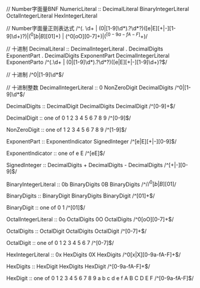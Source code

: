// Number字面量BNF
NumericLiteral ::
    DecimalLiteral
    BinaryIntegerLiteral
    OctalIntegerLiteral
    HexIntegerLiteral

// Number字面量正则表达式
/^(\. \d+ | (0|[1-9]\d*)\.?\d*?)([e|E][+|-][1-9]\d+)?$) | (^0[b|B][01]+$) | (^0[oO][0-7]+$) | (^[0-9a-fA-F]+$)/

// 十进制
DecimalLiteral ::
    DecimalIntegerLiteral . DecimalDigits ExponentPart
    . DecimalDigits ExponentPart
    DecimalIntegerLiteral ExponentParto
/^(\.\d+ | (0|[1-9]\d*)\.?\d*?)([e|E][+|-][1-9]\d+)?$/

// 十进制
/^0|[1-9]\d*$/

// 十进制整数
DecimalIntegerLiteral ::
    0
    NonZeroDigit DecimalDigits
/^0|[1-9]\d*$/

DecimalDigits ::
    DecimalDigit
    DecimalDigits DecimalDigit
/^[0-9]+$/

DecimalDigit :: one of
    0 1 2 3 4 5 6 7 8 9
/^[0-9]$/

NonZeroDigit :: one of
    1 2 3 4 5 6 7 8 9
/^[1-9]$/

ExponentPart ::
    ExponentIndicator SignedInteger
/^[e|E][+|-][0-9]$/

ExponentIndicator :: one of
    e E
/^[eE]$/

SignedInteger ::
    DecimalDigits
    + DecimalDigits
    - DecimalDigits
/^[+|-][0-9]$/

BinaryIntegerLiteral ::
    0b BinaryDigits
    0B BinaryDigits
/^$/
/^0[b|B][01]$/

BinaryDigits ::
    BinaryDigit
    BinaryDigits BinaryDigit
/^[01]+$/

BinaryDigit :: one of
    0 1
/^[01]$/

OctalIntegerLiteral ::
    0o OctalDigits
    0O OctalDigits
/^0[oO][0-7]+$/

OctalDigits ::
    OctalDigit
    OctalDigits OctalDigit
/^[0-7]+$/

OctalDigit :: one of
    0 1 2 3 4 5 6 7
/^[0-7]$/

HexIntegerLiteral ::
    0x HexDigits
    0X HexDigits
 /^0[x|X][0-9a-fA-F]+$/ 

HexDigits ::
    HexDigit
    HexDigits HexDigit
 /^[0-9a-fA-F]+$/   

HexDigit :: one of
    0 1 2 3 4 5 6 7 8 9 a b c d e f A B C D E F
/^[0-9a-fA-F]$/